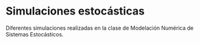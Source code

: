 # Simulaciones estocásticas

Diferentes simulaciones realizadas en la clase de Modelación Numérica de Sistemas Estocásticos.
